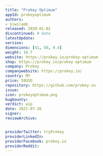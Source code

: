 ```yaml
---
title: "Prokey Optimum"
appId: prokeyoptimum
authors:
- kiwilamb
released: 2020-01-01
discontinued: # date
latestUpdate:
version:
dimensions: [41, 50, 9.4]
weight: 16.7
website: https://prokey.io/prokey-optimum
shop: https://prokey.io/prokey-optimum
company: Prokey
companywebsite: https://prokey.io/
country: MY
price: 59USD
repository: https://github.com/prokey-io
issue:
icon: prokeyoptimum.png
bugbounty:
verdict: wip 
date: 2021-07-26
signer:
reviewArchive:


providerTwitter: tryProkey
providerLinkedIn: 
providerFacebook: prokey.io
providerReddit: 
---
```


